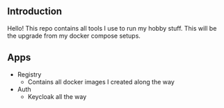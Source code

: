 ## Introduction

Hello! This repo contains all tools I use to run my hobby stuff. This will be the upgrade from my docker compose setups.

## Apps

- Registry
  - Contains all docker images I created along the way
- Auth
  - Keycloak all the way